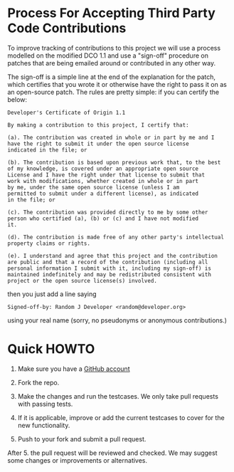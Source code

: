 # Process For Accepting Third Party Code Contributions

To improve tracking of contributions to this project we will use a process
modelled on the modified DCO 1.1 and use a "sign-off" procedure on patches that
are being emailed around or contributed in any other way.

The sign-off is a simple line at the end of the explanation for the patch,
which certifies that you wrote it or otherwise have the right to pass it on as
an open-source patch.  The rules are pretty simple: if you can certify the
below:

	Developer's Certificate of Origin 1.1

	By making a contribution to this project, I certify that:

	(a). The contribution was created in whole or in part by me and I
	have the right to submit it under the open source license
	indicated in the file; or

	(b). The contribution is based upon previous work that, to the best
	of my knowledge, is covered under an appropriate open source
	License and I have the right under that license to submit that
	work with modifications, whether created in whole or in part
	by me, under the same open source license (unless I am
	permitted to submit under a different license), as indicated
	in the file; or

	(c). The contribution was provided directly to me by some other
	person who certified (a), (b) or (c) and I have not modified
	it.

	(d). The contribution is made free of any other party's intellectual
	property claims or rights.

	(e). I understand and agree that this project and the contribution
	are public and that a record of the contribution (including all
	personal information I submit with it, including my sign-off) is
	maintained indefinitely and may be redistributed consistent with
	project or the open source license(s) involved.

then you just add a line saying

	Signed-off-by: Random J Developer <random@developer.org>

using your real name (sorry, no pseudonyms or anonymous contributions.)

# Quick HOWTO

1. Make sure you have a [GitHub account](https://github.com/signup/free)

2. Fork the repo.

3. Make the changes and run the testcases. We only take pull requests with
passing tests.

4. If it is applicable, improve or add the current testcases to cover for the
new functionality.

5. Push to your fork and submit a pull request.

After 5. the pull request will be reviewed and checked.  We may suggest some
changes or improvements or alternatives.

